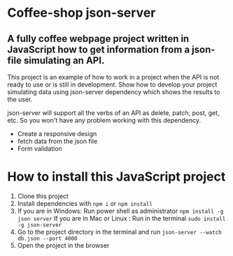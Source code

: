 # Coffee-shop  json-server

## A fully coffee webpage project written in JavaScript how to get information from a json-file simulating an API.

This project is an example of how to work in a project when the API is not ready to use or is still in development. 
Show how to develop your project simulating data using json-server dependency which shows the results to the user.

json-server will support all the verbs of an API as delete, patch, post, get, etc. So you won't have any problem working with this dependency.

* Create a responsive design
* fetch data from the json file
* Form validation

# How to install this JavaScript project

1. Clone this project
2. Install dependencies with `npm i` or `npm install`
3. If you are in Windows: Run power shell as administrator `npm install -g json server`
   If you are in Mac or Linux : Run in the terminal `sudo install -g json-server`
4. Go to the project directory in the terminal and run `json-server --watch db.json --port 4000`
5. Open the project in the browser
